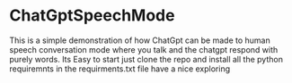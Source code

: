 # ChatGptSpeechMode
This is a simple demonstration of how ChatGpt can be made to human speech conversation mode where you talk and the chatgpt respond with purely words. Its Easy to start just clone the repo and install all the python requiremnts in the requirments.txt file have a nice exploring
